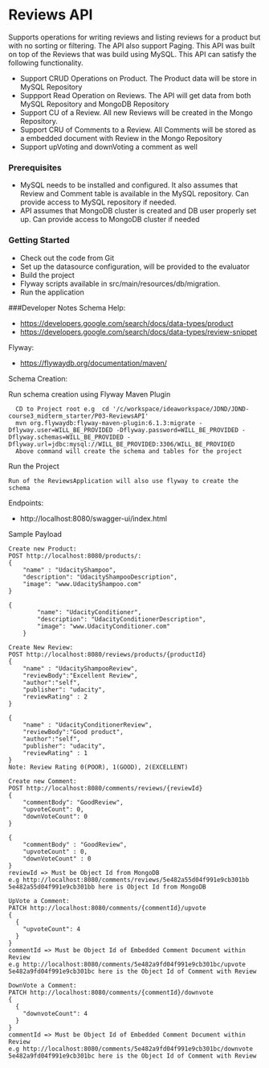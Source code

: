 # Reviews API 
Supports operations for writing reviews and listing reviews for a product but with no sorting or filtering.
The API also support Paging.
This API was built on top of the Reviews that was build using MySQL. This API can satisfy the following functionality.

* Support CRUD Operations on Product. The Product data will be store in MySQL Repository
* Suppport Read Operation on Reviews. The API will get data from both MySQL Repository
and MongoDB Repository
* Support CU of a Review. All new Reviews will be created in the Mongo Repository.
* Support CRU of Comments to a Review. All Comments will be stored as a embedded document with Review
in the Mongo Repository
* Support upVoting and downVoting a comment as well

### Prerequisites
* MySQL needs to be installed and configured. It also assumes that Review and Comment table is available in 
the MySQL repository. Can provide access to MySQL repository if needed.
* API assumes that MongoDB cluster is created and DB user properly set up. Can provide access to
MongoDB cluster if needed

### Getting Started
* Check out the code from Git
* Set up the datasource configuration, will be provided to the evaluator
* Build the project
* Flyway scripts available in src/main/resources/db/migration.
* Run the application

###Developer Notes
Schema Help: 
* https://developers.google.com/search/docs/data-types/product
* https://developers.google.com/search/docs/data-types/review-snippet

Flyway:
* https://flywaydb.org/documentation/maven/

Schema Creation:

Run schema creation using Flyway Maven Plugin
```
  CD to Project root e.g  cd '/c/workspace/ideaworkspace/JDND/JDND-course3_midterm_starter/P03-ReviewsAPI'
  mvn org.flywaydb:flyway-maven-plugin:6.1.3:migrate -Dflyway.user=WILL_BE_PROVIDED -Dflyway.password=WILL_BE_PROVIDED -Dflyway.schemas=WILL_BE_PROVIDED -Dflyway.url=jdbc:mysql://WILL_BE_PROVIDED:3306/WILL_BE_PROVIDED
  Above command will create the schema and tables for the project
```
Run the Project
```
Run of the ReviewsApplication will also use flyway to create the schema
```

Endpoints:
* http://localhost:8080/swagger-ui/index.html

Sample Payload
```
Create new Product:
POST http://localhost:8080/products/:
{
	"name" : "UdacityShampoo",
	"description": "UdacityShampooDescription",
	"image": "www.UdacityShampoo.com"
}

{
        "name": "UdacityConditioner",
        "description": "UdacityConditionerDescription",
        "image": "www.UdacityConditioner.com"
    }

Create New Review:
POST http://localhost:8080/reviews/products/{productId}
{
	"name" : "UdacityShampooReview",
	"reviewBody":"Excellent Review",
	"author":"self",
	"publisher": "udacity",
	"reviewRating" : 2
}

{
	"name" : "UdacityConditionerReview",
	"reviewBody":"Good product",
	"author":"self",
	"publisher": "udacity",
	"reviewRating" : 1
}
Note: Review Rating 0(POOR), 1(GOOD), 2(EXCELLENT)

Create new Comment:
POST http://localhost:8080/comments/reviews/{reviewId}
{
    "commentBody": "GoodReview",
    "upvoteCount": 0,
    "downVoteCount": 0
}

{
	"commentBody" : "GoodReview",
	"upvoteCount" : 0,
	"downVoteCount" : 0
}
reviewId => Must be Object Id from MongoDB
e.g http://localhost:8080/comments/reviews/5e482a55d04f991e9cb301bb
5e482a55d04f991e9cb301bb here is Object Id from MongoDB

UpVote a Comment:
PATCH http://localhost:8080/comments/{commentId}/upvote
{
  {
  	"upvoteCount": 4
  }
}
commentId => Must be Object Id of Embedded Comment Document within Review
e.g http://localhost:8080/comments/5e482a9fd04f991e9cb301bc/upvote
5e482a9fd04f991e9cb301bc here is the Object Id of Comment with Review

DownVote a Comment:
PATCH http://localhost:8080/comments/{commentId}/downvote
{
  {
  	"downvoteCount": 4
  }
}
commentId => Must be Object Id of Embedded Comment Document within Review
e.g http://localhost:8080/comments/5e482a9fd04f991e9cb301bc/downvote
5e482a9fd04f991e9cb301bc here is the Object Id of Comment with Review
```
             

